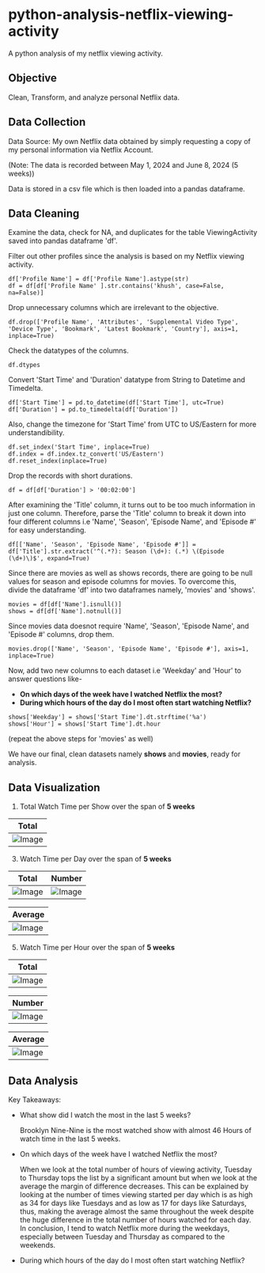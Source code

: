 # python-analysis-netflix-viewing-activity

A python analysis of my netflix viewing activity.

## Objective

Clean, Transform, and analyze personal Netflix data.

## Data Collection

Data Source: My own Netflix data obtained by simply requesting a copy of my personal information via Netflix Account.

(Note: The data is recorded between May 1, 2024 and June 8, 2024 (5 weeks))

Data is stored in a csv file which is then loaded into a pandas dataframe.

## Data Cleaning

Examine the data, check for NA, and duplicates for the table ViewingActivity saved into pandas dataframe 'df'.

Filter out other profiles since the analysis is based on my Netflix viewing activity.
```
df['Profile Name'] = df['Profile Name'].astype(str)
df = df[df['Profile Name' ].str.contains('khush', case=False, na=False)]
```

Drop unnecessary columns which are irrelevant to the objective.
```
df.drop(['Profile Name', 'Attributes', 'Supplemental Video Type', 'Device Type', 'Bookmark', 'Latest Bookmark', 'Country'], axis=1, inplace=True)
```

Check the datatypes of the columns.
```
df.dtypes
```

Convert 'Start Time' and 'Duration' datatype from String to Datetime and Timedelta.
```
df['Start Time'] = pd.to_datetime(df['Start Time'], utc=True)
df['Duration'] = pd.to_timedelta(df['Duration'])
```

Also, change the timezone for 'Start Time' from UTC to US/Eastern for more understandibility.
```
df.set_index('Start Time', inplace=True)
df.index = df.index.tz_convert('US/Eastern')
df.reset_index(inplace=True)
```

Drop the records with short durations.
```
df = df[df['Duration'] > '00:02:00']
```

After examining the 'Title' column, it turns out to be too much information in just one column. Therefore, parse the 'Title' column to break it down into four different columns i.e 'Name', 'Season', 'Episode Name', and 'Episode #' for easy understanding.
```
df[['Name', 'Season', 'Episode Name', 'Episode #']] = df['Title'].str.extract('^(.*?): Season (\d+): (.*) \(Episode (\d+)\)$', expand=True)
```

Since there are movies as well as shows records, there are going to be null values for season and episode columns for movies. To overcome this, divide the dataframe 'df' into two dataframes namely, 'movies' and 'shows'.
```
movies = df[df['Name'].isnull()]
shows = df[df['Name'].notnull()]
```

Since movies data doesnot require 'Name', 'Season', 'Episode Name', and 'Episode #' columns, drop them.
```
movies.drop(['Name', 'Season', 'Episode Name', 'Episode #'], axis=1, inplace=True)
```

Now, add two new columns to each dataset i.e 'Weekday' and 'Hour' to answer questions like-
* **On which days of the week have I watched Netflix the most?**
* **During which hours of the day do I most often start watching Netflix?**
```
shows['Weekday'] = shows['Start Time'].dt.strftime('%a')
shows['Hour'] = shows['Start Time'].dt.hour
```
(repeat the above steps for 'movies' as well)

We have our final, clean datasets namely **shows** and **movies**, ready for analysis.

## Data Visualization

1. Total Watch Time per Show over the span of **5 weeks**

| Total |
|---|
| ![Image](plots/plot1.png) |
   
3. Watch Time per Day over the span of **5 weeks**

| Total | Number |
|---|---|
| ![Image](plots/plot2.png) | ![Image](plots/plot6.png) |

| Average |
|---|
| ![Image](plots/plot3.png) |


5. Watch Time per Hour over the span of **5 weeks**

| Total |
|---|
| ![Image](plots/plot4.png) |

| Number |
|---|
| ![Image](plots/plot7.png) |

| Average |
|---|
| ![Image](plots/plot5.png) |

## Data Analysis

Key Takeaways:
* What show did I watch the most in the last 5 weeks?

  Brooklyn Nine-Nine is the most watched show with almost 46 Hours of watch time in the last 5 weeks.

* On which days of the week have I watched Netflix the most?

  When we look at the total number of hours of viewing activity, Tuesday to Thursday tops the list by a significant amount but when we look at the average the margin of difference decreases. This can be explained by looking at the number of times viewing started per day which is as high as 34 for days like Tuesdays and as low as 17 for days like Saturdays, thus, making the average almost the same throughout the week despite the huge difference in the total number of hours watched for each day. In conclusion, I tend to watch Netflix more during the weekdays, especially between Tuesday and Thursday as compared to the weekends.
  
* During which hours of the day do I most often start watching Netflix?

